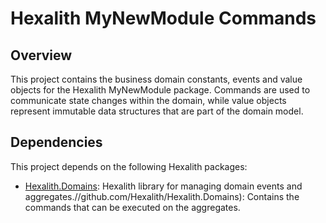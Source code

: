 # Hexalith MyNewModule Commands

## Overview

This project contains the business domain constants, events and value objects for the Hexalith MyNewModule package. 
Commands are used to communicate state changes within the domain, while value objects represent immutable data structures that are part of the domain model.

## Dependencies
This project depends on the following Hexalith packages:
- [Hexalith.Domains](https://github.com/Hexalith/Hexalith.Domains): Hexalith library for managing domain events and aggregates.//github.com/Hexalith/Hexalith.Domains): Contains the commands that can be executed on the aggregates.